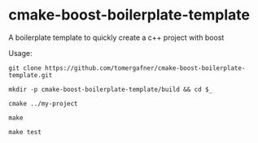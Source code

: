 # cmake-boost-boilerplate-template
A boilerplate template to quickly create a c++ project with boost

Usage:
```
git clone https://github.com/tomergafner/cmake-boost-boilerplate-template.git

mkdir -p cmake-boost-boilerplate-template/build && cd $_

cmake ../my-project

make

make test
```
